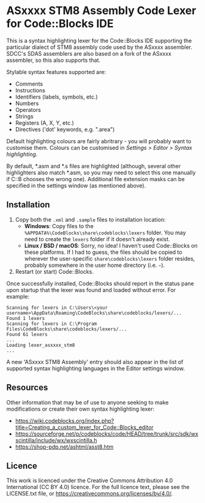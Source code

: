 # ASxxxx STM8 Assembly Code Lexer for Code::Blocks IDE
This is a syntax highlighting lexer for the Code::Blocks IDE supporting the particular dialect of STM8 assembly code used by the ASxxxx assembler. SDCC's SDAS assemblers are also based on a fork of the ASxxxx assembler, so this also supports that.

Stylable syntax features supported are:

* Comments
* Instructions
* Identifiers (labels, symbols, etc.)
* Numbers
* Operators
* Strings
* Registers (A, X, Y, etc.)
* Directives ('dot' keywords, e.g. ".area")

Default highlighting colours are fairly abritrary - you will probably want to customise them. Colours can be customised in *Settings > Editor > Syntax highlighting*.

By default, *.asm and *.s files are highlighted (although, several other highlighters also match *.asm, so you may need to select this one manually if C::B chooses the wrong one). Additional file extension masks can be specified in the settings window (as mentioned above).

## Installation

1. Copy both the `.xml` and `.sample` files to installation location:
   * **Windows**: Copy files to the `%APPDATA%\CodeBlocks\share\codeblocks\lexers` folder. You may need to create the `lexers` folder if it doesn't already exist.
   * **Linux  / BSD / macOS**: Sorry, no idea! I haven't used Code::Blocks on these platforms. If I had to guess, the files should be copied to wherever the user-specific `share\codeblocks\lexers` folder resides, probably somewhere in the user home directory (i.e. `~`).
2. Restart (or start) Code::Blocks.

Once successfully installed, Code::Blocks should report in the status pane upon startup that the lexer was found and loaded without error. For example:

```
Scanning for lexers in C:\Users\<your username>\AppData\Roaming\CodeBlocks\share\codeblocks/lexers/...
Found 1 lexers
Scanning for lexers in C:\Program Files\CodeBlocks\share\codeblocks/lexers/...
Found 61 lexers
...
Loading lexer_asxxxx_stm8
...
```

A new 'ASxxxx STM8 Assembly' entry should also appear in the list of supported syntax highlighting languages in the Editor settings window.

## Resources

Other information that may be of use to anyone seeking to make modifications or create their own syntax highlighting lexer:

* https://wiki.codeblocks.org/index.php?title=Creating_a_custom_lexer_for_Code::Blocks_editor
* https://sourceforge.net/p/codeblocks/code/HEAD/tree/trunk/src/sdk/wxscintilla/include/wx/wxscintilla.h
* https://shop-pdp.net/ashtml/asst8.htm

## Licence

This work is licenced under the Creative Commons Attribution 4.0 International (CC BY 4.0) licence.
For the full licence text, please see the LICENSE.txt file, or https://creativecommons.org/licenses/by/4.0/.